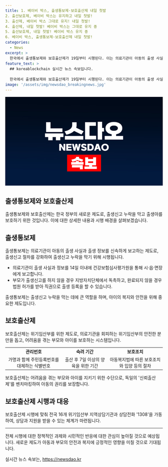```yaml
---
title: 1. 베이비 박스, 출생통보제·보호출산제 내일 첫발
2. 출산보호제, 베이비 박스는 유지하고 내일 첫발!
3. 출산제, 베이비 박스 그대로 유지! 내일 첫발!
4. 출산제, 내일 첫발! 베이비 박스는 그대로 유지 중
5. 출산보호제, 내일 첫발! 베이비 박스 유지 중
6. 베이비 박스, 출생통보제·보호출산제 내일 첫발!
categories:
  - News
excerpt: >
  한국에서 출생통보제와 보호출산제가 19일부터 시행된다. 이는 의료기관이 아동의 출생 사실을 심평원을 거쳐 지자체에 알리는 것이며, 보호출산제는 의료기관을 회피할 가능성이 큰 위기임산부를 위한 제도다. 보호출산여부는 아동의 알권리를 보장하고, 위기임산부를 돕기 위한 상담전화 1308도 가동된다. 이에 대한 규칙과 우려에 대해 정부와 관계자들은 설명하고 있다. (총 단어 수: 79)
feature_text: >
  ## koreablockchain 실시간 뉴스 속보입니다.

  한국에서 출생통보제와 보호출산제가 19일부터 시행된다. 이는 의료기관이 아동의 출생 사실을 심평원을 거쳐 지자체에 알리는 것이며, 보호출산제는 의료기관을 회피할 가능성이 큰 위기임산부를 위한 제도다. 보호출산여부는 아동의 알권리를 보장하고, 위기임산부를 돕기 위한 상담전화 1308도 가동된다. 이에 대한 규칙과 우려에 대해 정부와 관계자들은 설명하고 있다. (총 단어 수: 79)
image: '/assets/img/newsdao_breakingnews.jpg'
---
```


<p><img src="/assets/img/newsdao_breakingnews.jpg" alt="koreablockchain 속보" /></p>

<h2 data-ke-size="size26">출생통보제와 보호출산제</h2>

<p data-ke-size="size16">출생통보제와 보호출산제는 한국 정부의 새로운 제도로, 출생신고 누락을 막고 출생아를 보호하기 위한 것입니다. 이에 대한 상세한 내용과 시행 배경을 살펴보겠습니다.</p>

<h2 data-ke-size="size24">출생통보제</h2>

<p data-ke-size="size16">출생통보제는 의료기관이 아동의 출생 사실과 출생 정보를 신속하게 보고하는 제도로, 출생신고 절차를 강화하여 출생신고 누락을 막기 위해 시행됩니다.</p>

<ul>
    <li>의료기관이 출생 사실과 정보를 14일 이내에 건강보험심사평가원을 통해 시·읍·면장에게 보고합니다.</li>
    <li>부모가 출생신고를 하지 않을 경우 지방자치단체에서 독촉하고, 완료되지 않을 경우 법원 허가를 받아 직권으로 출생 등록을 할 수 있습니다.</li>
</ul>

<p data-ke-size="size16">출생통보제는 출생신고 누락을 막는 데에 큰 역할을 하며, 아이의 복지와 안전을 위해 중요한 제도입니다.</p>

<h2 data-ke-size="size24">보호출산제</h2>

<p data-ke-size="size16">보호출산제는 위기임산부를 위한 제도로, 의료기관을 회피하는 위기임산부의 안전한 분만을 돕고, 어려움을 겪는 부모와 아이를 보호하는 시스템입니다.</p>

<table>
    <tr>
        <td style="text-align: center; height: 17px;"><b>관리번호</b></td>
        <td style="text-align: center; height: 17px;"><b>숙려 기간</b></td>
        <td style="text-align: center; height: 17px;"><b>보호조치</b></td>
    </tr>
    <tr>
        <td style="text-align: center; height: 17px;">가명과 함께 주민등록번호를 대체하는 식별번호</td>
        <td style="text-align: center; height: 17px;">출산 후 7일 이상의 양육을 위한 기간</td>
        <td style="text-align: center; height: 17px;">아동복지법에 따른 보호조치와 입양 등의 절차</td>
    </tr>
</table>

<p data-ke-size="size16">보호출산제는 어려움을 겪는 부모와 아이를 지키기 위한 수단으로, 독일의 '신뢰출산제'를 벤치마킹하여 아동의 권리를 보장합니다.</p>

<h2 data-ke-size="size24">보호출산제 시행과 대응</h2>

<p data-ke-size="size16">보호출산제 시행에 맞춰 전국 16개 위기임산부 지역상담기관과 상담전화 '1308'을 가동하여, 상담과 지원을 받을 수 있는 체계가 마련됩니다.</p>

<hr>

<p data-ke-size="size16">전체 시행에 대한 정책적인 과제와 시민적인 반응에 대한 관심이 높아질 것으로 예상됩니다. 새로운 제도가 아동과 부모의 안전과 복지에 긍정적인 영향을 미칠 것으로 기대됩니다.</p>
실시간 뉴스 속보는, <a href="https://newsdao.kr" rel="dofollow">https://newsdao.kr</a>


